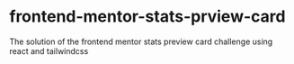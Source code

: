 # frontend-mentor-stats-prview-card
The solution of the frontend mentor stats preview card challenge using react and tailwindcss
